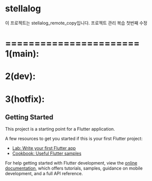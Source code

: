 # stellalog

이 프로젝트는 stellalog_remote_copy입니다.
프로젝트 관리 복습
첫번째 수정

=======================
1(main):
=======================
2(dev):
=======================
3(hotfix):
=======================

## Getting Started

This project is a starting point for a Flutter application.

A few resources to get you started if this is your first Flutter project:

- [Lab: Write your first Flutter app](https://docs.flutter.dev/get-started/codelab)
- [Cookbook: Useful Flutter samples](https://docs.flutter.dev/cookbook)

For help getting started with Flutter development, view the
[online documentation](https://docs.flutter.dev/), which offers tutorials,
samples, guidance on mobile development, and a full API reference.
